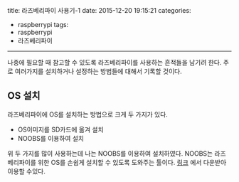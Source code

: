 title: 라즈베리파이 사용기-1
date: 2015-12-20 19:15:21
categories:
- raspberrypi
tags:
- raspberrypi
- 라즈베리파이
---
나중에 필요할 때 참고할 수 있도록 라즈베리파이를 사용하는 흔적들을 남기려 한다.
주로 여러가지를 설치하거나 설정하는 방법들에 대해서 기록할 것이다. 
<!-- more -->
## OS 설치
라즈베리파이에 OS를 설치하는 방법으로 크게 두 가지가 있다.

- OS이미지를 SD카드에 옮겨 설치
- NOOBS를 이용하여 설치

위 두 가지를 많이 사용하는데 나는 NOOBS를 이용하여 설치하였다.
NOOBS는 라즈베리파이를 위한 OS를 손쉽게 설치할 수 있도록 도와주는 툴이다.
[링크](https://www.raspberrypi.org/downloads/noobs/) 에서 다운받아 이용할 수있다.
